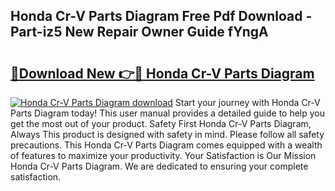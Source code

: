 ## Honda Cr-V Parts Diagram Free Pdf Download - Part-iz5 New Repair Owner Guide fYngA

# <h2><a href="http://dfqnt4.blite.top/?on=Honda+Cr-V+Parts+Diagram">🔗Download New 👉🔴 Honda Cr-V Parts Diagram</a></h2>

[![Honda Cr-V Parts Diagram download](https://i.imgur.com/lujVjoI.png)](http://dfqnt4.blite.top/?on=Honda+Cr-V+Parts+Diagram)
Start your journey with Honda Cr-V Parts Diagram today! This user manual provides a detailed guide to help you get the most out of your product. Safety First Honda Cr-V Parts Diagram, Always This product is designed with safety in mind. Please follow all safety precautions. This Honda Cr-V Parts Diagram comes equipped with a wealth of features to maximize your productivity. Your Satisfaction is Our Mission Honda Cr-V Parts Diagram. We are dedicated to ensuring your complete satisfaction.
